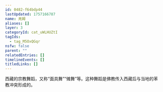 ```yaml
---
id: 0482-f64bdp44
lastUpdated: 1757166787
name: 羌姆
aliases: []
layer: 3
categoryId: cat_uWLHUZtI
tagIds:
  - tag_M5OxQGqr
nsfw: false
parent: ""
relatedEntries: []
timelineEvents: []
titledLinks: []
---
```


西藏的宗教舞蹈，又称“面具舞”“傩舞”等。这种舞蹈是佛教传入西藏后与当地的苯教冲突形成的。